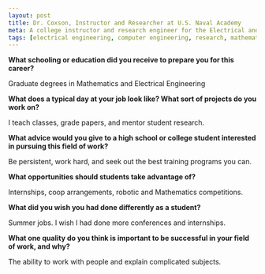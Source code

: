 ```yaml
---
layout: post
title: Dr. Coxson, Instructor and Researcher at U.S. Naval Academy
meta: A college instructor and research engineer for the Electrical and Computer Engineering Department of the U.S. Naval Academy
tags: [electrical engineering, computer engineering, research, mathematics, instructor]
---
```


**What schooling or education did you receive to prepare you for this career?**

Graduate degrees in Mathematics and Electrical Engineering

**What does a typical day at your job look like? What sort of projects do you work on?**

I teach classes, grade papers, and mentor student research.

**What advice would you give to a high school or college student interested in pursuing this field of work?**

Be persistent, work hard, and seek out the best training programs you can.

**What opportunities should students take advantage of?**

Internships, coop arrangements, robotic and Mathematics competitions.

**What did you wish you had done differently as a student?**

Summer jobs.  I wish I had done more conferences and internships.

**What one quality do you think is important to be successful in your field of work, and why?**

The ability to work with people and explain complicated subjects.
